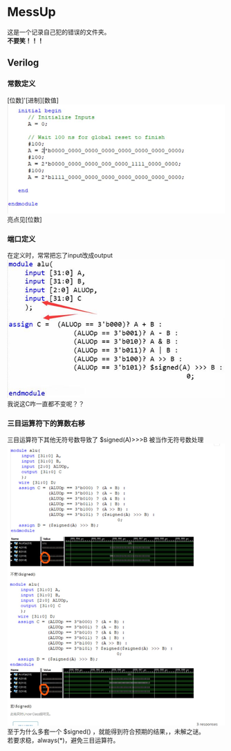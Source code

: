 # MessUp

这是一个记录自己犯的错误的文件夹。  
**不要笑！！！**

## Verilog

### 常数定义

[位数]'[进制][数值]  
![const](/MessUp/Verilog-1-literal.jpg)  
亮点见[位数]

### 端口定义

在定义时，常常把忘了input改成output  
![ports_error](/MessUp/Verilog-2-ports_error.jpg)  
我说这C咋一直都不变呢？？  

### 三目运算符下的算数右移

三目运算符下其他无符号数导致了 $signed(A)>>>B 被当作无符号数处理  
![sra_error](/MessUp/Verilog-3-ternary_operator_sra.jpg)  
至于为什么多套一个 $signed() ，就能得到符合预期的结果，，未解之谜。  
若要求稳，always(*)，避免三目运算符。  
